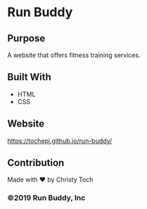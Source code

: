# Run Buddy

## Purpose
A website that offers fitness training services.

## Built With
* HTML
* CSS

## Website
 https://tochepi.github.io/run-buddy/
 
 ## Contribution
 Made with &hearts; by Christy Toch

### &copy;2019 Run Buddy, Inc